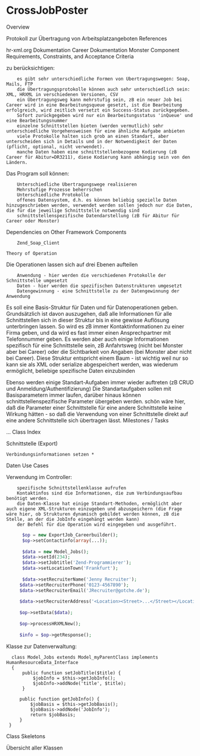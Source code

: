 CrossJobPoster
==============

 Overview


Protokoll zur Übertragung von Arbeitsplatzangeboten
References


hr-xml.org
Dokumentation Career
Dokumentation Monster
Component Requirements, Constraints, and Acceptance Criteria

zu berücksichtigen:

        es gibt sehr unterschiedliche Formen von Übertragungswegen: Soap, Mails, FTP
        die Übertragungsprotokolle können auch sehr unterschiedlich sein: XML, HRXML in verschiedenen Versionen, CSV
        ein Übertragungsweg kann mehrstufig sein, zB ein neuer Job bei Career wird in eine Bearbeitungsqueue gesetzt, ist die Bearbeitung erfolgreich, wird zeitlich versetzt ein Success-Status zurückgegeben.
        Sofort zurückgegeben wird nur ein Bearbeitungsstatus 'inQueue' und eine Bearbeitungsnummer
        einzelne Schnittstellen bieten (werden vermutlich) sehr unterschiedliche Vorgehensweisen für eine ähnliche Aufgabe anbieten
        viele Protokolle halten sich grob an einen Standart, aber unterscheiden sich in Details und in der Notwendigkeit der Daten (pflicht, optional, nicht verwendet).
        manche Daten haben eine schnittstellenbezogene Kodierung (zB Career für Abitur=DR3211), diese Kodierung kann abhängig sein von den Ländern.


Das Program soll können:

        Unterschiedliche Übertragungswege realisieren
        Mehrstufige Prozesse beherrschen
        Unterschiedliche Protokolle
        offenes Datensystem, d.h. es können beliebig spezielle Daten hinzugeschrieben werden, verwendet werden sollen jedoch nur die Daten, die für die jeweilige Schnittstelle notwendig sind
        schnittstellenspezifische Datendarstellung (zB für Abitur für Career oder Monster)

Dependencies on Other Framework Components

        Zend_Soap_Client

    Theory of Operation

Die Operationen lassen sich auf drei Ebenen aufteilen

        Anwendung - hier werden die verschiedenen Protokolle der Schnittstelle umgesetzt
        Daten - hier werden die spezifischen Datenstrukturen umgesetzt
        Datengewinnung - eine Schnittstelle zu der Datengewinnung der Anwendung


Es soll eine Basis-Struktur für Daten und für Datenoperationen geben.
Grundsätzlich ist davon auszugehen, daß alle Informationen für alle Schnittstellen sich in dieser Struktur bis in eine gewisse Auflösung unterbringen lassen.
So wird es zB immer Kontaktinformationen zu einer Firma geben, und da wird es fast immer einen Ansprechpartner mit Telefonnummer geben.
Es werden aber auch einige Informationen spezifisch für eine Schnittstelle sein, zB Anfahrtsweg (nicht bei Monster aber bei Career) oder die Sichtbarkeit von Angaben (bei Monster aber nicht bei Career).
Diese Struktur entspricht einem Baum - ist wichtig weil nur so kann sie als XML oder serialize abgespeichert werden, was wiederum ermöglicht, beliebige spezifische Daten einzubinden

Ebenso werden einige Standart-Aufgaben immer wieder auftreten (zB CRUD und Anmeldung/Authentifizierung)
Die Standartaufgaben sollen mit Basisparametern immer laufen, darüber hinaus können schnittstellenspezifische Parameter übergeben werden.
schön wäre hier, daß die Parameter einer Schnittstelle für eine andere Schnittstelle keine Wirkung hätten - so daß die Verwendung von einer Schnittstelle direkt auf eine andere Schnittstelle sich übertragen lässt.
Milestones / Tasks


...
Class Index

Schnittstelle (Export)

    Verbindungsinformationen setzen *

Daten
Use Cases


Verwendung im Controller:

        spezifische Schnittstellenklasse aufrufen
        Kontaktinfos sind die Informationen, die zum Verbindungsaufbau benötigt werden.
        die Daten-Klasse hat einige Standart-Methoden, ermöglicht aber auch eigene XML-Strukturen einzugeben und abzuspeichern (die Frage wäre hier, ob Strukturen dynamisch gebildet werden können, zB die Stelle, an der die JobInfo eingehängt werden kann)
        der Befehl für die Operation wird eingegeben und ausgeführt.

```php
      $op = new ExportJob_Careerbuilder();
      $op->setContactinfo(array(...));
 
      $data = new Model_Jobs();
      $data->setId(234);
      $data->setJobtitle('Zend-Programmierer');
      $data->setLocationTown('Frankfurt');
 
      $data->setRecruiterName('Jenny Recruiter');
     $data->setRecruiterPhone('0123-4567890');
     $data->setRecruiterEmail('JRecruiter@gotche.de');
 
     $data->setRecruiterAddress('<Location><Street>...</Street></Location>');
 
     $op->setData($data);
 
     $op->processHRXMLNew();
 
     $info = $op->getResponse();
```
 
 

Klasse zur Datenverwaltung:

      class Model_Jobs extends Model_myParentClass implements HumanResourceData_Interface
      {
          public function setJobTitle($title) {
              $jobInfo = $this->getJobInfo();
              $jobInfo->addNode('title', $title);
          }

         public function getJobInfo() {
             $jobBasis = $this->getJobBasis();
             $jobBasis->addNode('JobInfo');
             return $jobBasis;
         }
     }
 

Class Skeletons

Übersicht aller Klassen